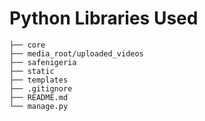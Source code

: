 # Python Libraries Used
    ├── core
    ├── media_root/uploaded_videos
    ├── safenigeria
    ├── static
    ├── templates
    ├── .gitignore
    ├── README.md
    └── manage.py
